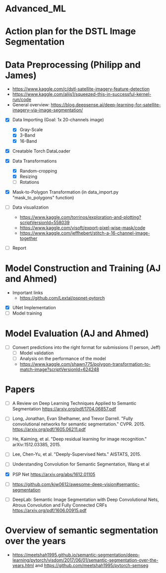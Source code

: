 # Advanced_ML
# Action plan for the DSTL Image Segmentation

# Data Preprocessing (Philipp and James)
* https://www.kaggle.com/c/dstl-satellite-imagery-feature-detection 
* https://www.kaggle.com/alijs1/squeezed-this-in-successful-kernel-run/code
* General overview: https://blog.deepsense.ai/deep-learning-for-satellite-imagery-via-image-segmentation/

- [x] Data Importing (Goal: 1x 20-channels image)
	- [x] Gray-Scale
	- [x] 3-Band
	- [x] 16-Band
- [x] Creatable Torch DataLoader
- [x] Data Transformations
	- [x] Random-cropping
	- [x] Resizing
	- [ ] Rotations
- [x] Mask-to-Polygon Transformation (in data_import.py "mask_to_polygons" function)

- [ ] Data visualization
	- https://www.kaggle.com/torrinos/exploration-and-plotting?scriptVersionId=558039
	- https://www.kaggle.com/visoft/export-pixel-wise-mask/code
	- https://www.kaggle.com/jeffhebert/stitch-a-16-channel-image-together
- [ ] Report

# Model Construction and Training (AJ and Ahmed)
- Important links
	- https://github.com/Lextal/pspnet-pytorch
- [x] UNet Implementation
- [ ] Model training

# Model Evaluation (AJ and Ahmed)
- [ ] Convert predictions into the right format for submissions (1 person, Jeff)
	- [ ] Model validation
	- [ ] Analysis on the performance of the model
	- https://www.kaggle.com/shawn775/polygon-transformation-to-match-image?scriptVersionId=624248







# Papers
- [ ] A Review on Deep Learning Techniques Applied to Semantic Segmentation https://arxiv.org/pdf/1704.06857.pdf 
- [ ] Long, Jonathan, Evan Shelhamer, and Trevor Darrell. "Fully convolutional networks for semantic segmentation." CVPR. 2015. https://arxiv.org/pdf/1605.06211.pdf 
- [ ] He, Kaiming, et al. "Deep residual learning for image recognition." arXiv:1512.03385, 2015.
- [ ] Lee, Chen-Yu, et al. "Deeply-Supervised Nets." AISTATS, 2015. 
- [ ] Understanding Convolution for Semantic Segmentation, Wang et al
- [x] PSP Net https://arxiv.org/abs/1612.01105
- [ ] https://github.com/kjw0612/awesome-deep-vision#semantic-segmentation
- [ ] DeepLab: Semantic Image Segmentation with Deep Convolutional Nets, Atrous Convolution and Fully Connected CRFs https://arxiv.org/pdf/1606.00915.pdf



# Overview of semantic segmentation over the years
* https://meetshah1995.github.io/semantic-segmentation/deep-learning/pytorch/visdom/2017/06/01/semantic-segmentation-over-the-years.html and https://github.com/meetshah1995/pytorch-semseg 
